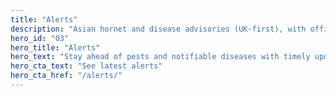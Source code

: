 ```yaml
---
title: "Alerts"
description: "Asian hornet and disease advisories (UK-first), with official links."
hero_id: "03"
hero_title: "Alerts"
hero_text: "Stay ahead of pests and notifiable diseases with timely updates."
hero_cta_text: "See latest alerts"
hero_cta_href: "/alerts/"
---
```

